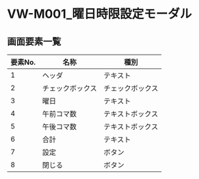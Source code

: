 # VW-M001_曜日時限設定モーダル
<link rel="stylesheet" href="https://takayanag-i.github.io/working-in-progress/lib/filter.css">

## 画面要素一覧
| 要素No. | 名称             | 種別             |
| ------- | ---------------- | ---------------- |
| 1       | ヘッダ           | テキスト         |
| 2       | チェックボックス | チェックボックス |
| 3       | 曜日             | テキスト         |
| 4       | 午前コマ数       | テキストボックス |
| 5       | 午後コマ数       | テキストボックス |
| 6       | 合計             | テキスト         |
| 7       | 設定             | ボタン           |
| 8       | 閉じる           | ボタン           |

<script src="https://takayanag-i.github.io/working-in-progress/lib/filter.js"></script>